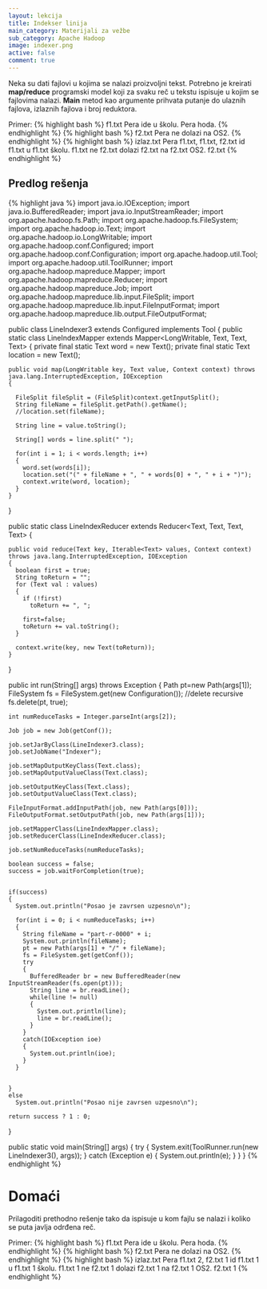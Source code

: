 ```yaml
---
layout: lekcija
title: Indekser linija
main_category: Materijali za vežbe
sub_category: Apache Hadoop
image: indexer.png
active: false
comment: true
---
```


Neka su dati fajlovi u kojima se nalazi proizvoljni tekst. Potrebno je kreirati **map/reduce** programski model koji za svaku reč u tekstu ispisuje u kojim se fajlovima nalazi. **Main** metod kao argumente prihvata putanje do ulaznih fajlova, izlaznih fajlova i broj reduktora.

Primer:
{% highlight bash %}
f1.txt
Pera ide u školu.
Pera hoda.
{% endhighlight %}
{% highlight bash %}
f2.txt
Pera ne dolazi na OS2.
{% endhighlight %}
{% highlight bash %}
izlaz.txt
Pera f1.txt, f1.txt, f2.txt
id f1.txt
u f1.txt
školu. f1.txt
ne f2.txt
dolazi f2.txt
na f2.txt
OS2. f2.txt
{% endhighlight %}

## Predlog rešenja

{% highlight java %}
import java.io.IOException;
import java.io.BufferedReader;
import java.io.InputStreamReader;
import org.apache.hadoop.fs.Path;
import org.apache.hadoop.fs.FileSystem;
import org.apache.hadoop.io.Text;
import org.apache.hadoop.io.LongWritable;
import org.apache.hadoop.conf.Configured;
import org.apache.hadoop.conf.Configuration;
import org.apache.hadoop.util.Tool;
import org.apache.hadoop.util.ToolRunner;
import org.apache.hadoop.mapreduce.Mapper;
import org.apache.hadoop.mapreduce.Reducer;
import org.apache.hadoop.mapreduce.Job;
import org.apache.hadoop.mapreduce.lib.input.FileSplit;
import org.apache.hadoop.mapreduce.lib.input.FileInputFormat;
import org.apache.hadoop.mapreduce.lib.output.FileOutputFormat;



public class LineIndexer3 extends Configured implements Tool
{
  public static class LineIndexMapper extends Mapper<LongWritable, Text, Text, Text>
  {
    private final static Text word = new Text();
    private final static Text location = new Text();

    public void map(LongWritable key, Text value, Context context) throws java.lang.InterruptedException, IOException
    {

      FileSplit fileSplit = (FileSplit)context.getInputSplit();
      String fileName = fileSplit.getPath().getName();
      //location.set(fileName);

      String line = value.toString();

      String[] words = line.split(" ");

      for(int i = 1; i < words.length; i++)
      {
        word.set(words[i]);
        location.set("(" + fileName + ", " + words[0] + ", " + i + ")");
        context.write(word, location);
      }
    }
  }

  public static class LineIndexReducer extends  Reducer<Text, Text, Text, Text>
  {

    public void reduce(Text key, Iterable<Text> values, Context context)
    throws java.lang.InterruptedException, IOException
    {
      boolean first = true;
      String toReturn = "";
      for (Text val : values)
      {
        if (!first)
          toReturn += ", ";

        first=false;
        toReturn += val.toString();
      }

      context.write(key, new Text(toReturn));
    }
  }

  public int run(String[] args) throws Exception
  {
    Path pt=new Path(args[1]);
    FileSystem fs = FileSystem.get(new Configuration());
    //delete recursive
    fs.delete(pt, true);

    int numReduceTasks = Integer.parseInt(args[2]);

    Job job = new Job(getConf());

    job.setJarByClass(LineIndexer3.class);
    job.setJobName("Indexer");

    job.setMapOutputKeyClass(Text.class);
    job.setMapOutputValueClass(Text.class);

    job.setOutputKeyClass(Text.class);
    job.setOutputValueClass(Text.class);

    FileInputFormat.addInputPath(job, new Path(args[0]));
    FileOutputFormat.setOutputPath(job, new Path(args[1]));

    job.setMapperClass(LineIndexMapper.class);
    job.setReducerClass(LineIndexReducer.class);

    job.setNumReduceTasks(numReduceTasks);

    boolean success = false;
    success = job.waitForCompletion(true);


    if(success)
    {
      System.out.println("Posao je zavrsen uzpesno\n");

      for(int i = 0; i < numReduceTasks; i++)
      {
        String fileName = "part-r-0000" + i;
        System.out.println(fileName);
        pt = new Path(args[1] + "/" + fileName);
        fs = FileSystem.get(getConf());
        try
        {
          BufferedReader br = new BufferedReader(new InputStreamReader(fs.open(pt)));
          String line = br.readLine();
          while(line != null)
          {					
            System.out.println(line);
            line = br.readLine();
          }
        }
        catch(IOException ioe)
        {
          System.out.println(ioe);
        }
      }


    }
    else
      System.out.println("Posao nije zavrsen uzpesno\n");

    return success ? 1 : 0;
  }

  public static void main(String[] args)
  {
    try
    {
      System.exit(ToolRunner.run(new LineIndexer3(), args));
    }
    catch (Exception e)
    {
      System.out.println(e);
    }
  }
}
{% endhighlight %}

# Domaći

Prilagoditi prethodno rešenje tako da ispisuje u kom fajlu se nalazi i koliko se puta javlja odrđena reč.

Primer:
{% highlight bash %}
f1.txt
Pera ide u školu.
Pera hoda.
{% endhighlight %}
{% highlight bash %}
f2.txt
Pera ne dolazi na OS2.
{% endhighlight %}
{% highlight bash %}
izlaz.txt
Pera f1.txt 2, f2.txt 1
id f1.txt 1
u f1.txt 1
školu. f1.txt 1
ne f2.txt 1
dolazi f2.txt 1
na f2.txt 1
OS2. f2.txt 1
{% endhighlight %}
